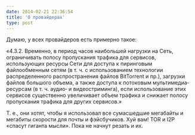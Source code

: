 ```yaml
---
date: 2014-02-21 22:36:54
title: 'О провайдерах'
type: post
---
```


Думаю, у всех провайдеров есть примерно такое:

«4.3.2. Временно, в период часов наибольшей нагрузки на Сеть, ограничивать полосу пропускания трафика для сервисов,
использующих ресурсы Сети для доступа к пиринговым файлообменным сетям (в т. ч. с использованием технологии
распределенного распространения файлов BitTorrent и пр.), загрузки файлов большого объема, а также доступа к потоковым
мультимедиа‐ресурсам (в т. ч. аудио‐ и видеостриминга), если использование этих сервисов существенно увеличивает объем
трафика и снижает полосу пропускания трафика для других сервисов.»

Т. е., они хотят, чтобы я использовал все сумасшедшие мегабайты и мегабиты скорости для почты и фэйсбучиков. Хуй вам!
TOR и I2P «спасут гиганта мысли». Пока не начнут резать и их.
